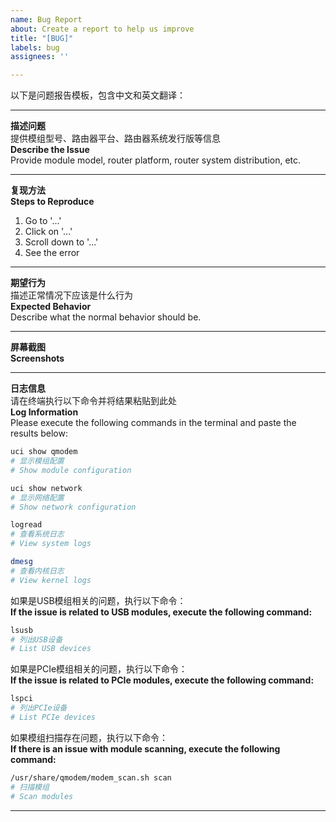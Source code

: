 ```yaml
---
name: Bug Report
about: Create a report to help us improve
title: "[BUG]"
labels: bug
assignees: ''

---
```


以下是问题报告模板，包含中文和英文翻译：

---

**描述问题**  
提供模组型号、路由器平台、路由器系统发行版等信息  
**Describe the Issue**  
Provide module model, router platform, router system distribution, etc.

---

**复现方法**  
**Steps to Reproduce**  
1. Go to '...'  
2. Click on '...'  
3. Scroll down to '...'  
4. See the error

---

**期望行为**  
描述正常情况下应该是什么行为  
**Expected Behavior**  
Describe what the normal behavior should be.

---

**屏幕截图**  
**Screenshots**  

---

**日志信息**  
请在终端执行以下命令并将结果粘贴到此处  
**Log Information**  
Please execute the following commands in the terminal and paste the results below:

```bash
uci show qmodem
# 显示模组配置
# Show module configuration

uci show network
# 显示网络配置
# Show network configuration

logread
# 查看系统日志
# View system logs

dmesg
# 查看内核日志
# View kernel logs
```

如果是USB模组相关的问题，执行以下命令：  
**If the issue is related to USB modules, execute the following command:**

```bash
lsusb
# 列出USB设备
# List USB devices
```

如果是PCIe模组相关的问题，执行以下命令：  
**If the issue is related to PCIe modules, execute the following command:**

```bash
lspci
# 列出PCIe设备
# List PCIe devices
```

如果模组扫描存在问题，执行以下命令：  
**If there is an issue with module scanning, execute the following command:**

```bash
/usr/share/qmodem/modem_scan.sh scan
# 扫描模组
# Scan modules
```

---
